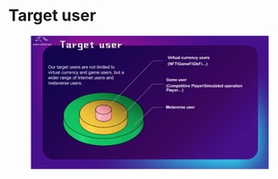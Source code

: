 # Target user

<figure><img src="../.gitbook/assets/page28.png" alt=""><figcaption></figcaption></figure>
